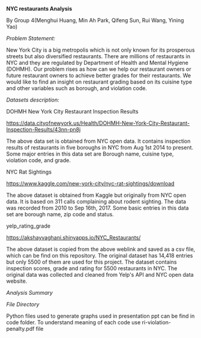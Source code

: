 **NYC restaurants Analysis**

By Group 4(Menghui Huang, Min Ah Park, Qifeng Sun, Rui Wang, Yining Yao)

*Problem Statement:*

New York City is a big metropolis which is not only known for its prosperous streets but also diversified restaurants.  There are millions of restaurants in NYC and they are regulated by Department of Health and Mental Hygiene (DOHMH). Our problem rises as how can we help our restaurant owners or future restaurant owners to achieve better grades for their restaurants. We would like to find an insight on restaurant grading based on its cuisine type and other variables such as borough, and violation code.  

*Datasets description:*

DOHMH New York City Restaurant Inspection Results 

https://data.cityofnewyork.us/Health/DOHMH-New-York-City-Restaurant-Inspection-Results/43nn-pn8j 

The above data set is obtained from NYC open data. It contains inspection results of restaurants in five boroughs in NYC from Aug 1st 2014 to present. Some major entries in this data set are Borough name, cuisine type, violation code, and grade.

NYC Rat Sightings 

https://www.kaggle.com/new-york-city/nyc-rat-sightings/download 

The above dataset is obtained from Kaggle but originally from NYC open data. It is based on 311 calls complaining about rodent sighting. The data was recorded from 2010 to Sep 16th, 2017. Some basic entries in this data set are borough name, zip code and status.

yelp_rating_grade

https://akshayvaghani.shinyapps.io/NYC_Restaurants/

The above dataset is copied from the above weblink and saved as a csv file, which can be find on this repository. The original dataset has 14,418 entries but only 5500 of them are used for this project. The dataset contains inspection scores, grade and rating for 5500 restaurants in NYC. The original data was collected and cleaned from Yelp's API and NYC open data website.

*Analysis Summary*

*File Directory*

Python files used to generate graphs used in presentation ppt can be find in code folder.
To understand meaning of each code use ri-violation-penalty.pdf file




